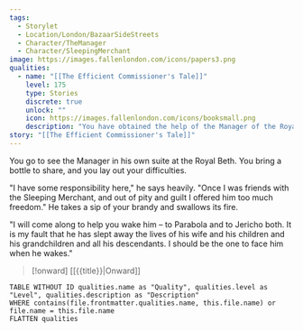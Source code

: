 ```yaml
---
tags:
  - Storylet
  - Location/London/BazaarSideStreets
  - Character/TheManager
  - Character/SleepingMerchant
image: https://images.fallenlondon.com/icons/papers3.png
qualities:
  - name: "[[The Efficient Commissioner's Tale]]"
    level: 175
    type: Stories
    discrete: true
    unlock: ""
    icon: https://images.fallenlondon.com/icons/booksmall.png
    description: "You have obtained the help of the Manager of the Royal Beth; you can continue working on the debt in the Bazaar Side-Streets"
story: "[[The Efficient Commissioner's Tale]]"
---
```



You go to see the Manager in his own suite at the Royal Beth. You bring a bottle to share, and you lay out your difficulties.

"I have some responsibility here," he says heavily. "Once I was friends with the Sleeping Merchant, and out of pity and guilt I offered him too much freedom." He takes a sip of your brandy and swallows its fire.

"I will come along to help you wake him – to Parabola and to Jericho both. It is my fault that he has slept away the lives of his wife and his children and his grandchildren and all his descendants. I should be the one to face him when he wakes."

> [!onward] [[{{title}}|Onward]]


```dataview
TABLE WITHOUT ID qualities.name as "Quality", qualities.level as "Level", qualities.description as "Description" 
WHERE contains(file.frontmatter.qualities.name, this.file.name) or file.name = this.file.name 
FLATTEN qualities
```